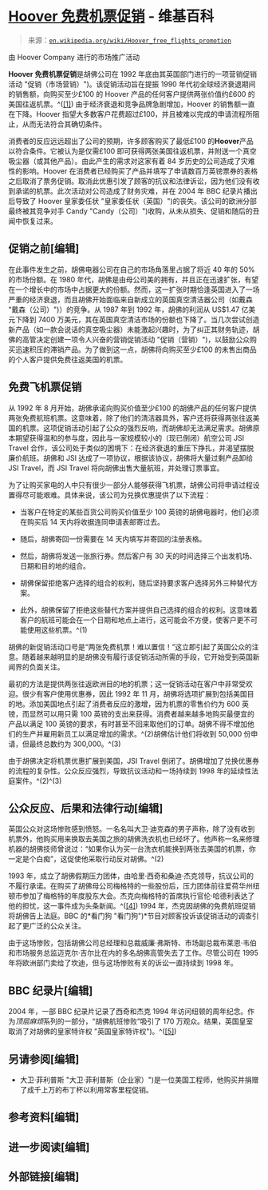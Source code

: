 <!--yml

类别：未分类

日期：2024-05-27 15:21:26

-->

# [Hoover 免费机票促销](https://en.wikipedia.org/wiki/Hoover_free_flights_promotion) - 维基百科

> 来源：[`en.wikipedia.org/wiki/Hoover_free_flights_promotion`](https://en.wikipedia.org/wiki/Hoover_free_flights_promotion)

由 Hoover Company 进行的市场推广活动

**Hoover 免费机票促销**是胡佛公司在 1992 年底由其英国部门进行的一项营销促销活动 "促销（市场营销）")。该促销活动旨在提振 1990 年代初全球经济衰退期间的销售额，向购买至少£100 的 Hoover 产品的任何客户提供两张价值约£600 的美国往返机票。^([[1]](#cite_note-thehustle-1)) 由于经济衰退和竞争品牌急剧增加，Hoover 的销售额一直在下降。Hoover 指望大多数客户花费超过£100，并且被难以完成的申请流程所阻止，从而无法符合其确切条件。

消费者的反应远远超出了公司的预期，许多顾客购买了最低£100 的**Hoover**产品以符合条件。它被认为是仅需£100 即可获得两张美国往返机票，并附送一个真空吸尘器（或其他产品）。由此产生的需求对这家有着 84 岁历史的公司造成了灾难性的影响。Hoover 在消费者已经购买了产品并填写了申请数百万英镑票券的表格之后取消了票务促销。取消此优惠引发了顾客的抗议和法律诉讼，因为他们没有收到承诺的机票。此次活动对公司造成了财务灾难，并在 2004 年 BBC 纪录片播出后导致了 Hoover 皇家委任状 "皇家委任状（英国）")的丧失。该公司的欧洲分部最终被其竞争对手 Candy "Candy（公司）")收购，从未从损失、促销和随后的丑闻中恢复过来。

## 促销之前[编辑]

在此事件发生之前，胡佛电器公司在自己的市场角落里占据了将近 40 年的 50%的市场份额。在 1980 年代，胡佛是由母公司美的拥有，并且正在迅速扩张，有望在一个增长中的市场中占据更大的份额。然而，这一扩张时期恰逢英国进入了一场严重的经济衰退，而且胡佛开始面临来自新成立的英国真空清洁器公司（如戴森 "戴森（公司）")）的竞争。从 1987 年到 1992 年，胡佛的利润从 US$1.47 亿美元下降到 7400 万美元，其在英国真空清洁市场的份额也下降了。当几次尝试创造新产品（如一款会说话的真空吸尘器）未能激起兴趣时，为了纠正其财务轨迹，胡佛的高管决定创建一项令人兴奋的营销促销活动 "促销（营销）")，以鼓励公众购买迅速积压的滞销产品。为了做到这一点，胡佛将向购买至少£100 的未售出商品的个人客户提供免费往返美国的机票。

## 免费飞机票促销

从 1992 年 8 月开始，胡佛承诺向购买价值至少£100 的胡佛产品的任何客户提供两张免费航班机票。这意味着，除了他们的清洁器具外，客户还将获得两张往返美国的机票。这项促销活动引起了公众的强烈反响，而胡佛却无法满足需求。胡佛原本期望获得温和的参与度，因此与一家规模较小的（现已倒闭）航空公司 JSI Travel 合作，该公司处于类似的困境下：在经济衰退的重压下挣扎，并渴望摆脱廉价航班。胡佛和 JSI 达成了一项协议，根据该协议，胡佛将大量过剩产品卸给 JSI Travel，而 JSI Travel 将向胡佛出售大量航班，并处理订票事宜。

为了让购买家电的人中只有很少一部分人能够获得飞机票，胡佛公司将申请过程设置得尽可能艰难。具体来说，该公司为兑换优惠提供了以下流程：

+   当客户在特定的某些百货公司购买价值至少 100 英镑的胡佛电器时，他们必须在购买后 14 天内将收据连同申请表邮寄过去。

+   随后，胡佛寄回一份需要在 14 天内填写并寄回的注册表格。

+   然后，胡佛将发送一张旅行券。然后客户有 30 天的时间选择三个出发机场、日期和目的地的组合。

+   胡佛保留拒绝客户选择的组合的权利，随后坚持要求客户选择另外三种替代方案。

+   此外，胡佛保留了拒绝这些替代方案并提供自己选择的组合的权利。这意味着客户的航班可能会在一个日期和地点上进行，这可能会不方便，使客户更不可能使用这些机票。^(1)

胡佛的新促销活动口号是“两张免费机票！难以置信！”这立即引起了英国公众的注意。随着越来越明显的是胡佛没有履行该促销活动所需的手段，它开始受到英国新闻界的负面关注。

最初的方法是提供两张往返欧洲目的地的机票；这一促销活动在客户中非常受欢迎。很少有客户使用优惠券，因此 1992 年 11 月，胡佛将选项扩展到包括美国目的地。添加美国地点引起了消费者反应的激增，因为机票的零售价约为 600 英镑，而显然可以用只需 100 英镑的支出来获得。消费者越来越多地购买最便宜的产品以满足 100 英镑的要求，有时甚至不回来取他们的订单。胡佛不得不增加他们的生产并雇用新员工以满足增加的需求。^(2)胡佛估计他们将收到 50,000 份申请，但最终总数约为 300,000。^(3)

由于胡佛决定将机票优惠扩展到美国，JSI Travel 倒闭了。胡佛增加了兑换优惠券的流程的复杂性。公众反应强烈，导致抗议活动和一场持续到 1998 年的延续性法庭案件。^(2)^(3)

## 公众反应、后果和法律行动[编辑]

英国公众对这场惨败感到愤怒。一名名叫大卫·迪克森的男子声称，除了没有收到机票外，他购买用来换取去美国之旅的胡佛洗衣机也已经坏了。他声称一名来修理机器的胡佛技师曾说过：“如果你认为买一台洗衣机能换到两张去美国的机票，你一定是个白痴”，这促使他采取行动反对胡佛。^(2)

1993 年，成立了胡佛假期压力团体，由哈里·西奇和桑迪·杰克领导，抗议公司的不履行承诺。在购买了胡佛母公司梅格特的一些股份后，压力团体前往爱荷华州纽顿市参加了梅格特的年度股东大会。杰克向梅格特的首席执行官伦·哈德利表达了他的担忧，这一事件成为头条新闻。^([[4]](#cite_note-4)) 1994 年，杰克因胡佛的免费航班促销将胡佛告上法庭。BBC 的*看门狗 "看门狗")*节目对顾客投诉该促销活动的调查引起了更广泛的公众关注。

由于这场惨败，包括胡佛公司总经理和总裁威廉·弗斯特、市场副总裁布莱恩·韦伯和市场服务总监迈克尔·吉尔比在内的多名胡佛高管失去了工作。尽管公司在 1995 年将欧洲部门卖给了坎迪，但与这场惨败有关的诉讼一直持续到 1998 年。

## BBC 纪录片[编辑]

2004 年，一部 BBC 纪录片记录了西奇和杰克 1994 年访问纽顿的周年纪念。作为*顶层麻烦*系列的一部分，“胡佛航班惨败”吸引了 170 万观众。结果，英国皇室取消了对胡佛的皇家特许权 "英国皇家特许权")。^([[5]](#cite_note-5))

## 另请参阅[编辑]

+   大卫·菲利普斯 "大卫·菲利普斯（企业家）")是一位美国工程师，他购买并捐赠了成千上万的布丁杯以利用常客里程促销。

## 参考资料[编辑]

## 进一步阅读[编辑]

## 外部链接[编辑]
